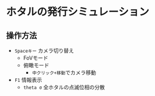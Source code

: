 # ホタルの発行シミュレーション

## 操作方法

* `Spaceキー` カメラ切り替え
  * FoVモード
  * 俯瞰モード
    * `中クリック+移動`でカメラ移動
* `F1` 情報表示
  * `theta σ` 全ホタルの点滅位相の分散
